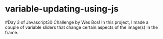 # variable-updating-using-js
#Day 3 of Javascript30 Challenge by Wes Bos! In this project, I made a couple of variable sliders that change certain aspects of the image(s) in the frame.
